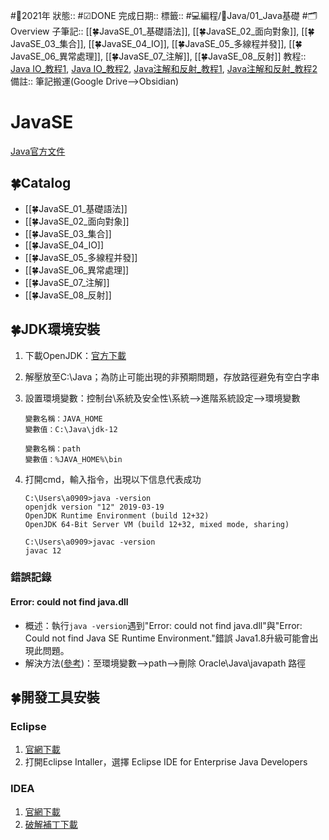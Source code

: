 #📆2021年 
狀態:: #☑DONE
完成日期:: 
標籤:: #💻編程/🌠Java/01_Java基礎 #🗂Overview 
子筆記:: [[🍀JavaSE_01_基礎語法]], [[🍀JavaSE_02_面向對象]], [[🍀JavaSE_03_集合]], [[🍀JavaSE_04_IO]], [[🍀JavaSE_05_多線程并發]], [[🍀JavaSE_06_異常處理]], [[🍀JavaSE_07_注解]], [[🍀JavaSE_08_反射]]
教程:: [Java IO_教程1](https://www.bilibili.com/video/BV1Ub411v7FS?p=71), [Java IO_教程2](https://www.bilibili.com/video/BV1kT4y1M7vt), [Java注解和反射_教程1](https://www.bilibili.com/video/BV1p4411P7V3), [Java注解和反射_教程2](https://www.bilibili.com/video/av31471812?p=1&share_medium=android&share_source=copy_link&bbid=XY926809DF8B1A8E02D6087F6AD63905C624C&ts=1581952196230)
備註:: 筆記搬運(Google Drive-->Obsidian)

# JavaSE
[Java官方文件](https://docs.oracle.com/en/java/javase/index.html)

## 🍀Catalog
- [[🍀JavaSE_01_基礎語法]]
- [[🍀JavaSE_02_面向對象]]
- [[🍀JavaSE_03_集合]]
- [[🍀JavaSE_04_IO]]
- [[🍀JavaSE_05_多線程并發]]
- [[🍀JavaSE_06_異常處理]]
- [[🍀JavaSE_07_注解]]
- [[🍀JavaSE_08_反射]]

## 🍀JDK環境安裝
1. 下載OpenJDK：[官方下載](https://jdk.java.net/15/)
2. 解壓放至C:\Java；為防止可能出現的非預期問題，存放路徑避免有空白字串
3. 設置環境變數：控制台\系統及安全性\系統-->進階系統設定-->環境變數
	```console
	變數名稱：JAVA_HOME
	變數值：C:\Java\jdk-12
	```

	```console
	變數名稱：path
	變數值：%JAVA_HOME%\bin
	```
4. 打開cmd，輸入指令，出現以下信息代表成功
	```console
	C:\Users\a0909>java -version
	openjdk version "12" 2019-03-19
	OpenJDK Runtime Environment (build 12+32)
	OpenJDK 64-Bit Server VM (build 12+32, mixed mode, sharing)

	C:\Users\a0909>javac -version
	javac 12
	```

### 錯誤記錄
#### Error: could not find java.dll
* 概述：執行`java -version`遇到"Error: could not find java.dll"與"Error: Could not find Java SE Runtime Environment."錯誤
Java1.8升級可能會出現此問題。
* 解決方法([參考](https://errerrors.blogspot.com/2019/10/java-error-could-not-find-javadll.html))：至環境變數-->path-->刪除 Oracle\\Java\\javapath 路徑

## 🍀開發工具安裝
### Eclipse
1. [官網下載](https://www.eclipse.org/downloads/packages/)
2. 打開Eclipse Intaller，選擇 Eclipse IDE for Enterprise Java Developers

### IDEA
1. [官網下載](https://www.jetbrains.com/idea/download/other.html)
2. [破解補丁下載](http://down.123520.net/dir/195471-41857840-9bd3fb)